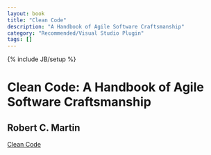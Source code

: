 ```yaml
---
layout: book
title: "Clean Code"
description: "A Handbook of Agile Software Craftsmanship"
category: "Recommended/Visual Studio Plugin"
tags: []
---
```

{% include JB/setup %}

# Clean Code: A Handbook of Agile Software Craftsmanship
## Robert C. Martin 

[Clean Code](https://www.amazon.com/Clean-Code-Handbook-Software-Craftsmanship/dp/0132350882/ref=sr_1_2?ie=UTF8&qid=1548259124&sr=8-2&keywords=clean+code) 